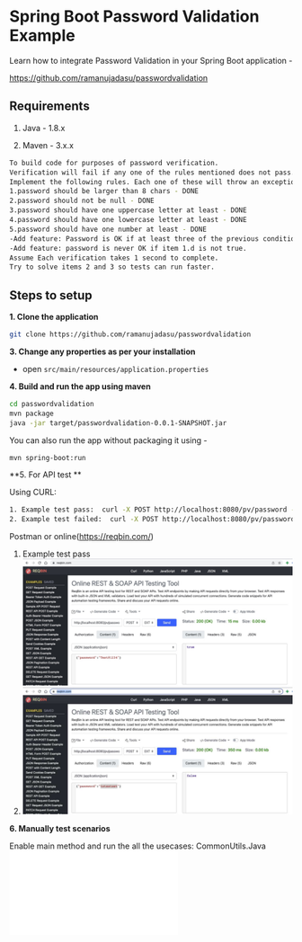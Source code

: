 # Spring Boot Password Validation Example

Learn how to integrate Password Validation in your Spring Boot application -

https://github.com/ramanujadasu/passwordvalidation


## Requirements

1. Java - 1.8.x

2. Maven - 3.x.x

```bash
To build code for purposes of password verification. 
Verification will fail if any one of the rules mentioned does not pass.
Implement the following rules. Each one of these will throw an exception with a different message of your choice
1.password should be larger than 8 chars - DONE
2.password should not be null - DONE
3.password should have one uppercase letter at least - DONE
4.password should have one lowercase letter at least - DONE
5.password should have one number at least - DONE
-Add feature: Password is OK if at least three of the previous conditions is true
-Add feature: password is never OK if item 1.d is not true.
Assume Each verification takes 1 second to complete. 
Try to solve items 2 and 3 so tests can run faster.
```

## Steps to setup

**1. Clone the application**

```bash
git clone https://github.com/ramanujadasu/passwordvalidation
```

**3. Change any properties as per your installation**

+ open `src/main/resources/application.properties`


**4. Build and run the app using maven**

```bash
cd passwordvalidation
mvn package
java -jar target/passwordvalidation-0.0.1-SNAPSHOT.jar
```

You can also run the app without packaging it using -

```bash
mvn spring-boot:run
```

**5. For API test **

Using CURL:

```bash
1. Example test pass:  curl -X POST http://localhost:8080/pv/password -H "Content-Type: application/json" -d '{"password": "Test@1234"}'
2. Example test failed:  curl -X POST http://localhost:8080/pv/password -H "Content-Type: application/json" -d '{"password": "Test@12"}'
```

Postman or online(https://reqbin.com/)

1. Example test pass ![Valid Test](./src/main/resources/testapipass.jpg)
2.  ![Invalid Test](./src/main/resources/testapi.jpg)

**6. Manually test scenarios**

Enable main method and run the all the usecases: 
CommonUtils.Java ![CommonUtils.java](./src/main/java/com/example/passwordvalidation/utils/CommonUtils.java)
